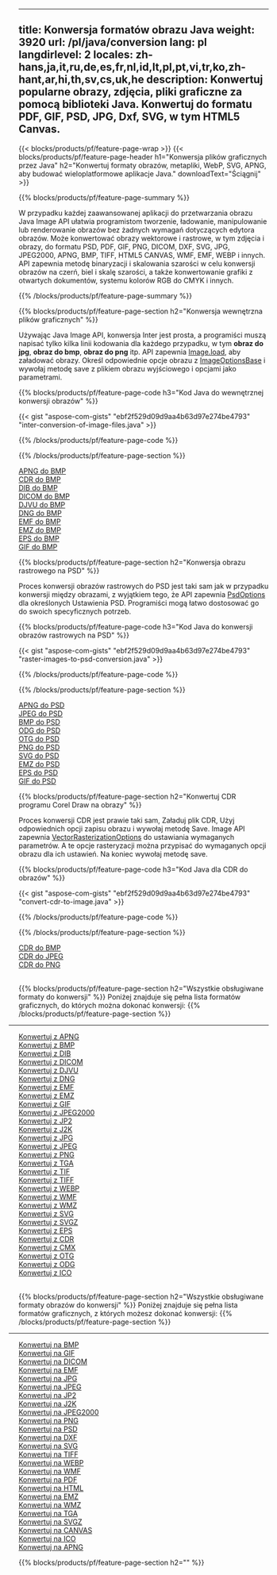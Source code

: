 ﻿
---
title: Konwersja formatów obrazu Java 
weight: 3920
url: /pl/java/conversion 
lang: pl
langdirlevel: 2
locales: zh-hans,ja,it,ru,de,es,fr,nl,id,lt,pl,pt,vi,tr,ko,zh-hant,ar,hi,th,sv,cs,uk,he
description: Konwertuj popularne obrazy, zdjęcia, pliki graficzne za pomocą biblioteki Java. Konwertuj do formatu PDF, GIF, PSD, JPG, Dxf, SVG, w tym HTML5 Canvas.
---

{{< blocks/products/pf/feature-page-wrap >}}
{{< blocks/products/pf/feature-page-header h1="Konwersja plików graficznych przez Java" h2="Konwertuj formaty obrazów, metapliki, WebP, SVG, APNG, aby budować wieloplatformowe aplikacje Java." downloadText="Ściągnij" >}}

{{% blocks/products/pf/feature-page-summary %}}

W przypadku każdej zaawansowanej aplikacji do przetwarzania obrazu Java Image API ułatwia programistom tworzenie, ładowanie, manipulowanie lub renderowanie obrazów bez żadnych wymagań dotyczących edytora obrazów. Może konwertować obrazy wektorowe i rastrowe, w tym zdjęcia i obrazy, do formatu PSD, PDF, GIF, PNG, DICOM, DXF, SVG, JPG, JPEG2000, APNG, BMP, TIFF, HTML5 CANVAS, WMF, EMF, WEBP i innych. API zapewnia metodę binaryzacji i skalowania szarości w celu konwersji obrazów na czerń, biel i skalę szarości, a także konwertowanie grafiki z otwartych dokumentów, systemu kolorów RGB do CMYK i innych.

{{% /blocks/products/pf/feature-page-summary  %}}

{{% blocks/products/pf/feature-page-section  h2="Konwersja wewnętrzna plików graficznych" %}}

Używając Java Image API, konwersja Inter jest prosta, a programiści muszą napisać tylko kilka linii kodowania dla każdego przypadku, w tym **obraz do jpg**, **obraz do bmp**, **obraz do png** itp. API zapewnia [ Image.load](https://apireference.aspose.com/imaging/java/com.aspose.imaging/Image#load-java.lang.String-), aby załadować obrazy. Określ odpowiednie opcje obrazu z [ImageOptionsBase](https://apireference.aspose.com/imaging/java/com.aspose.imaging/ImageOptionsBase) i wywołaj metodę save z plikiem obrazu wyjściowego i opcjami jako parametrami.

{{% blocks/products/pf/feature-page-code h3="Kod Java do wewnętrznej konwersji obrazów" %}}

{{< gist "aspose-com-gists" "ebf2f529d09d9aa4b63d97e274be4793" "inter-conversion-of-image-files.java" >}}

{{% /blocks/products/pf/feature-page-code  %}}

{{% /blocks/products/pf/feature-page-section %}}

<div class="container-fluid productfamilypage bg-gray">
    <div class="convertypes bg-gray agp-content section">
        <div class="container">
		<div class="row other-converters">
		   <div class="col-md-2 other-converter remove-lp remove-rp">
		      <a href="/imaging/pl/java/conversion/apng-to-bmp/">APNG do BMP</a>
		   </div>
		   <div class="col-md-2 other-converter remove-lp remove-rp">
		      <a href="/imaging/pl/java/conversion/cdr-to-bmp/">CDR do BMP</a>
		   </div>
		   <div class="col-md-2 other-converter remove-lp remove-rp">
		      <a href="/imaging/pl/java/conversion/dib-to-bmp/">DIB do BMP</a>
		   </div>
		   <div class="col-md-2 other-converter remove-lp remove-rp">
		      <a href="/imaging/pl/java/conversion/dicom-to-bmp/">DICOM do BMP</a>
		   </div>
 		   <div class="col-md-2 other-converter remove-lp remove-rp">
		      <a href="/imaging/pl/java/conversion/djvu-to-bmp/">DJVU do BMP</a>
		   </div>
		   <div class="col-md-2 other-converter remove-lp remove-rp">
		      <a href="/imaging/pl/java/conversion/dng-to-bmp/">DNG do BMP</a>
		   </div>
		   <div class="col-md-2 other-converter remove-lp remove-rp">
		      <a href="/imaging/pl/java/conversion/emf-to-bmp/">EMF do BMP</a>
		   </div>
		   <div class="col-md-2 other-converter remove-lp remove-rp">
		      <a href="/imaging/pl/java/conversion/emz-to-bmp/">EMZ do BMP</a>
		   </div>
		   <div class="col-md-2 other-converter remove-lp remove-rp">
		      <a href="/imaging/pl/java/conversion/eps-to-bmp/">EPS do BMP</a>
		   </div>
		   <div class="col-md-2 other-converter remove-lp remove-rp">
		      <a href="/imaging/pl/java/conversion/gif-to-bmp/">GIF do BMP</a>
		   </div>
		</div>
	</div>
    </div>
</div>

{{% blocks/products/pf/feature-page-section  h2="Konwersja obrazu rastrowego na PSD" %}}

Proces konwersji obrazów rastrowych do PSD jest taki sam jak w przypadku konwersji między obrazami, z wyjątkiem tego, że API zapewnia [PsdOptions](https://apireference.aspose.com/imaging/java/com.aspose.imaging.imageoptions/PsdOptions) dla określonych Ustawienia PSD. Programiści mogą łatwo dostosować go do swoich specyficznych potrzeb.

{{% blocks/products/pf/feature-page-code h3="Kod Java do konwersji obrazów rastrowych na PSD" %}}

{{< gist "aspose-com-gists" "ebf2f529d09d9aa4b63d97e274be4793" "raster-images-to-psd-conversion.java" >}}

{{% /blocks/products/pf/feature-page-code  %}}

{{% /blocks/products/pf/feature-page-section %}}

<div class="container-fluid productfamilypage bg-gray">
    <div class="convertypes bg-gray agp-content section">
        <div class="container">
		<div class="row other-converters">
		   <div class="col-md-2 other-converter remove-lp remove-rp">
		      <a href="/imaging/pl/java/conversion/apng-to-PSD/">APNG do PSD</a>
		   </div>
		   <div class="col-md-2 other-converter remove-lp remove-rp">
		      <a href="/imaging/pl/java/conversion/jpeg-to-PSD/">JPEG do PSD</a>
		   </div>
		   <div class="col-md-2 other-converter remove-lp remove-rp">
		      <a href="/imaging/pl/java/conversion/bmp-to-PSD/">BMP do PSD</a>
		   </div>
		   <div class="col-md-2 other-converter remove-lp remove-rp">
		      <a href="/imaging/pl/java/conversion/odg-to-PSD/">ODG do PSD</a>
		   </div>
 		   <div class="col-md-2 other-converter remove-lp remove-rp">
		      <a href="/imaging/pl/java/conversion/otg-to-PSD/">OTG do PSD</a>
		   </div>
		   <div class="col-md-2 other-converter remove-lp remove-rp">
		      <a href="/imaging/pl/java/conversion/png-to-PSD/">PNG do PSD</a>
		   </div>
		   <div class="col-md-2 other-converter remove-lp remove-rp">
		      <a href="/imaging/pl/java/conversion/svg-to-PSD/">SVG do PSD</a>
		   </div>
		   <div class="col-md-2 other-converter remove-lp remove-rp">
		      <a href="/imaging/pl/java/conversion/emz-to-PSD/">EMZ do PSD</a>
		   </div>
		   <div class="col-md-2 other-converter remove-lp remove-rp">
		      <a href="/imaging/pl/java/conversion/eps-to-PSD/">EPS do PSD</a>
		   </div>
		   <div class="col-md-2 other-converter remove-lp remove-rp">
		      <a href="/imaging/pl/java/conversion/gif-to-PSD/">GIF do PSD</a>
		   </div>
		</div>
	</div>
    </div>
</div>

{{% blocks/products/pf/feature-page-section  h2="Konwertuj CDR programu Corel Draw na obrazy" %}}

Proces konwersji CDR jest prawie taki sam, Załaduj plik CDR, Użyj odpowiednich opcji zapisu obrazu i wywołaj metodę Save. Image API zapewnia [VectorRasterizationOptions](https://apireference.aspose.com/imaging/java/com.aspose.imaging.imageoptions/vectorrasterizationoptions) do ustawiania wymaganych parametrów. A te opcje rasteryzacji można przypisać do wymaganych opcji obrazu dla ich ustawień. Na koniec wywołaj metodę save. 

{{% blocks/products/pf/feature-page-code h3="Kod Java dla CDR do obrazów" %}}

{{< gist "aspose-com-gists" "ebf2f529d09d9aa4b63d97e274be4793" "convert-cdr-to-image.java" >}}

{{% /blocks/products/pf/feature-page-code  %}}

{{% /blocks/products/pf/feature-page-section %}}

<div class="container-fluid productfamilypage bg-gray">
    <div class="convertypes bg-gray agp-content section">
        <div class="container">
		<div class="row other-converters">
		   <div class="col-md-2 other-converter remove-lp remove-rp">
		      <a href="/imaging/pl/java/conversion/CDR-to-bmp/">CDR do BMP</a>
		   </div>
		   <div class="col-md-2 other-converter remove-lp remove-rp">
		      <a href="/imaging/pl/java/conversion/CDR-to-jpeg/">CDR do JPEG</a>
		   </div>
		   <div class="col-md-2 other-converter remove-lp remove-rp">
		      <a href="/imaging/pl/java/conversion/CDR-to-png/">CDR do PNG</a>
		   </div>		   
		</div>
	</div>
    </div>
</div>
<br/>

{{% blocks/products/pf/feature-page-section  h2="Wszystkie obsługiwane formaty do konwersji" %}}
Poniżej znajduje się pełna lista formatów graficznych, do których można dokonać konwersji:
{{% /blocks/products/pf/feature-page-section %}}
<div class="container-fluid productfamilypage bg-gray">
    <div class="convertypes bg-gray agp-content section">
        <div class="container">
                <hr style="margin-left:-20px;"/>
		<div class="row other-converters">
		    <div class='col-md-2 other-converter remove-lp remove-rp'><a href="/imaging/pl/java/conversion/from/apng" >Konwertuj z APNG</a></div>
<div class='col-md-2 other-converter remove-lp remove-rp'><a href="/imaging/pl/java/conversion/from/bmp" >Konwertuj z BMP</a></div>
<div class='col-md-2 other-converter remove-lp remove-rp'><a href="/imaging/pl/java/conversion/from/dib" >Konwertuj z DIB</a></div>
<div class='col-md-2 other-converter remove-lp remove-rp'><a href="/imaging/pl/java/conversion/from/dicom" >Konwertuj z DICOM</a></div>
<div class='col-md-2 other-converter remove-lp remove-rp'><a href="/imaging/pl/java/conversion/from/djvu" >Konwertuj z DJVU</a></div>
<div class='col-md-2 other-converter remove-lp remove-rp'><a href="/imaging/pl/java/conversion/from/dng" >Konwertuj z DNG</a></div>
<div class='col-md-2 other-converter remove-lp remove-rp'><a href="/imaging/pl/java/conversion/from/emf" >Konwertuj z EMF</a></div>
<div class='col-md-2 other-converter remove-lp remove-rp'><a href="/imaging/pl/java/conversion/from/emz" >Konwertuj z EMZ</a></div>
<div class='col-md-2 other-converter remove-lp remove-rp'><a href="/imaging/pl/java/conversion/from/gif" >Konwertuj z GIF</a></div>
<div class='col-md-2 other-converter remove-lp remove-rp'><a href="/imaging/pl/java/conversion/from/jpeg2000" >Konwertuj z JPEG2000</a></div>
<div class='col-md-2 other-converter remove-lp remove-rp'><a href="/imaging/pl/java/conversion/from/jp2" >Konwertuj z JP2</a></div>
<div class='col-md-2 other-converter remove-lp remove-rp'><a href="/imaging/pl/java/conversion/from/j2k" >Konwertuj z J2K</a></div>
<div class='col-md-2 other-converter remove-lp remove-rp'><a href="/imaging/pl/java/conversion/from/jpg" >Konwertuj z JPG</a></div>
<div class='col-md-2 other-converter remove-lp remove-rp'><a href="/imaging/pl/java/conversion/from/jpeg" >Konwertuj z JPEG</a></div>
<div class='col-md-2 other-converter remove-lp remove-rp'><a href="/imaging/pl/java/conversion/from/png" >Konwertuj z PNG</a></div>
<div class='col-md-2 other-converter remove-lp remove-rp'><a href="/imaging/pl/java/conversion/from/tga" >Konwertuj z TGA</a></div>
<div class='col-md-2 other-converter remove-lp remove-rp'><a href="/imaging/pl/java/conversion/from/tif" >Konwertuj z TIF</a></div>
<div class='col-md-2 other-converter remove-lp remove-rp'><a href="/imaging/pl/java/conversion/from/tiff" >Konwertuj z TIFF</a></div>
<div class='col-md-2 other-converter remove-lp remove-rp'><a href="/imaging/pl/java/conversion/from/webp" >Konwertuj z WEBP</a></div>
<div class='col-md-2 other-converter remove-lp remove-rp'><a href="/imaging/pl/java/conversion/from/wmf" >Konwertuj z WMF</a></div>
<div class='col-md-2 other-converter remove-lp remove-rp'><a href="/imaging/pl/java/conversion/from/wmz" >Konwertuj z WMZ</a></div>
<div class='col-md-2 other-converter remove-lp remove-rp'><a href="/imaging/pl/java/conversion/from/svg" >Konwertuj z SVG</a></div>
<div class='col-md-2 other-converter remove-lp remove-rp'><a href="/imaging/pl/java/conversion/from/svgz" >Konwertuj z SVGZ</a></div>
<div class='col-md-2 other-converter remove-lp remove-rp'><a href="/imaging/pl/java/conversion/from/eps" >Konwertuj z EPS</a></div>
<div class='col-md-2 other-converter remove-lp remove-rp'><a href="/imaging/pl/java/conversion/from/cdr" >Konwertuj z CDR</a></div>
<div class='col-md-2 other-converter remove-lp remove-rp'><a href="/imaging/pl/java/conversion/from/cmx" >Konwertuj z CMX</a></div>
<div class='col-md-2 other-converter remove-lp remove-rp'><a href="/imaging/pl/java/conversion/from/otg" >Konwertuj z OTG</a></div>
<div class='col-md-2 other-converter remove-lp remove-rp'><a href="/imaging/pl/java/conversion/from/odg" >Konwertuj z ODG</a></div>
<div class='col-md-2 other-converter remove-lp remove-rp'><a href="/imaging/pl/java/conversion/from/ico" >Konwertuj z ICO</a></div>
                </div>
        </div>
    </div>
</div>
<br/>

{{% blocks/products/pf/feature-page-section  h2="Wszystkie obsługiwane formaty obrazów do konwersji" %}}
Poniżej znajduje się pełna lista formatów graficznych, z których możesz dokonać konwersji:
{{% /blocks/products/pf/feature-page-section %}}
<div class="container-fluid productfamilypage bg-gray">
    <div class="convertypes bg-gray agp-content section">
        <div class="container">
	        <hr style="margin-left:-20px;"/>
		<div class="row other-converters">
		    <div class='col-md-2 other-converter remove-lp remove-rp'><a href="/imaging/pl/java/conversion/to/bmp" >Konwertuj na BMP</a></div>
<div class='col-md-2 other-converter remove-lp remove-rp'><a href="/imaging/pl/java/conversion/to/gif" >Konwertuj na GIF</a></div>
<div class='col-md-2 other-converter remove-lp remove-rp'><a href="/imaging/pl/java/conversion/to/dicom" >Konwertuj na DICOM</a></div>
<div class='col-md-2 other-converter remove-lp remove-rp'><a href="/imaging/pl/java/conversion/to/emf" >Konwertuj na EMF</a></div>
<div class='col-md-2 other-converter remove-lp remove-rp'><a href="/imaging/pl/java/conversion/to/jpg" >Konwertuj na JPG</a></div>
<div class='col-md-2 other-converter remove-lp remove-rp'><a href="/imaging/pl/java/conversion/to/jpeg" >Konwertuj na JPEG</a></div>
<div class='col-md-2 other-converter remove-lp remove-rp'><a href="/imaging/pl/java/conversion/to/jp2" >Konwertuj na JP2</a></div>
<div class='col-md-2 other-converter remove-lp remove-rp'><a href="/imaging/pl/java/conversion/to/j2k" >Konwertuj na J2K</a></div>
<div class='col-md-2 other-converter remove-lp remove-rp'><a href="/imaging/pl/java/conversion/to/jpeg2000" >Konwertuj na JPEG2000</a></div>
<div class='col-md-2 other-converter remove-lp remove-rp'><a href="/imaging/pl/java/conversion/to/png" >Konwertuj na PNG</a></div>
<div class='col-md-2 other-converter remove-lp remove-rp'><a href="/imaging/pl/java/conversion/to/psd" >Konwertuj na PSD</a></div>
<div class='col-md-2 other-converter remove-lp remove-rp'><a href="/imaging/pl/java/conversion/to/dxf" >Konwertuj na DXF</a></div>
<div class='col-md-2 other-converter remove-lp remove-rp'><a href="/imaging/pl/java/conversion/to/svg" >Konwertuj na SVG</a></div>
<div class='col-md-2 other-converter remove-lp remove-rp'><a href="/imaging/pl/java/conversion/to/tiff" >Konwertuj na TIFF</a></div>
<div class='col-md-2 other-converter remove-lp remove-rp'><a href="/imaging/pl/java/conversion/to/webp" >Konwertuj na WEBP</a></div>
<div class='col-md-2 other-converter remove-lp remove-rp'><a href="/imaging/pl/java/conversion/to/wmf" >Konwertuj na WMF</a></div>
<div class='col-md-2 other-converter remove-lp remove-rp'><a href="/imaging/pl/java/conversion/to/pdf" >Konwertuj na PDF</a></div>
<div class='col-md-2 other-converter remove-lp remove-rp'><a href="/imaging/pl/java/conversion/to/html" >Konwertuj na HTML</a></div>
<div class='col-md-2 other-converter remove-lp remove-rp'><a href="/imaging/pl/java/conversion/to/emz" >Konwertuj na EMZ</a></div>
<div class='col-md-2 other-converter remove-lp remove-rp'><a href="/imaging/pl/java/conversion/to/wmz" >Konwertuj na WMZ</a></div>
<div class='col-md-2 other-converter remove-lp remove-rp'><a href="/imaging/pl/java/conversion/to/tga" >Konwertuj na TGA</a></div>
<div class='col-md-2 other-converter remove-lp remove-rp'><a href="/imaging/pl/java/conversion/to/svgz" >Konwertuj na SVGZ</a></div>
<div class='col-md-2 other-converter remove-lp remove-rp'><a href="/imaging/pl/java/conversion/to/canvas" >Konwertuj na CANVAS</a></div>
<div class='col-md-2 other-converter remove-lp remove-rp'><a href="/imaging/pl/java/conversion/to/ico" >Konwertuj na ICO</a></div>
<div class='col-md-2 other-converter remove-lp remove-rp'><a href="/imaging/pl/java/conversion/to/apng" >Konwertuj na APNG</a></div>
                </div>
        </div>
    </div>
</div>

{{% blocks/products/pf/feature-page-section  h2="" %}}



